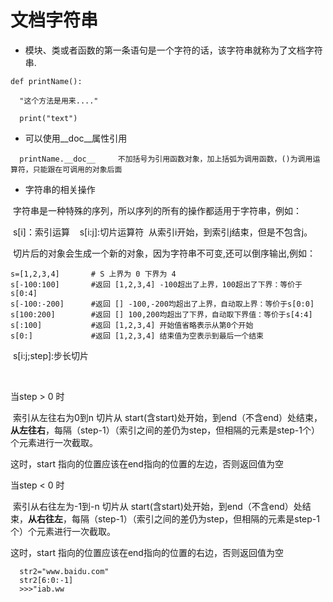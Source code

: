 # 文档字符串

* 模块、类或者函数的第一条语句是一个字符的话，该字符串就称为了文档字符串.
```
def printName():

  "这个方法是用来...."
  
  print("text")

```
* 可以使用__doc__属性引用
```
  printName.__doc__     不加括号为引用函数对象，加上括弧为调用函数，()为调用运算符，只能跟在可调用的对象后面
```
* 字符串的相关操作
  
  字符串是一种特殊的序列，所以序列的所有的操作都适用于字符串，例如：
  
  s[i]：索引运算
  
  s[i:j]:切片运算符  从索引i开始，到索引j结束，但是不包含j。
  
  切片后的对象会生成一个新的对象，因为字符串不可变,还可以倒序输出,例如：
  
```
s=[1,2,3,4]       # S 上界为 0 下界为 4
s[-100:100]       #返回 [1,2,3,4] -100超出了上界，100超出了下界：等价于 s[0:4]
s[-100:-200]      #返回 [] -100,-200均超出了上界，自动取上界：等价于s[0:0]
s[100:200]        #返回 [] 100,200均超出了下界，自动取下界值：等价于s[4:4]
s[:100]           #返回 [1,2,3,4] 开始值省略表示从第0个开始
s[0:]             #返回 [1,2,3,4] 结束值为空表示到最后一个结束
``` 
  s[i:j;step]:步长切片
  
  
  

  当step > 0 时
  
  索引从左往右为0到n
  切片从 start(含start)处开始，到end（不含end）处结束，**从左往右**，每隔（step-1）（索引之间的差仍为step，但相隔的元素是step-1个）个元素进行一次截取。

  这时，start 指向的位置应该在end指向的位置的左边，否则返回值为空

  当step < 0 时
  
  索引从右往左为-1到-n
  切片从 start(含start)处开始，到end（不含end）处结束，**从右往左**，每隔（step-1）（索引之间的差仍为step，但相隔的元素是step-1个）个元素进行一次截取。

  这时，start 指向的位置应该在end指向的位置的右边，否则返回值为空
  
```
  str2="www.baidu.com"
  str2[6:0:-1]
  >>>"iab.ww
```

